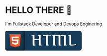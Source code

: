 # HELLO THERE 👋

I'm Fullstack Developer and Devops Enginering

![button](https://github.com/itsolution405/Spesial-Team/blob/main/HTML.svg)
